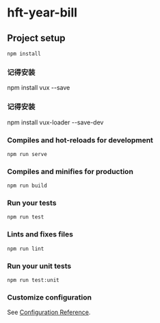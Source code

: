 # hft-year-bill

## Project setup
```
npm install
```
### 记得安装
npm install vux --save

### 记得安装
npm install vux-loader --save-dev
### Compiles and hot-reloads for development
```
npm run serve
```

### Compiles and minifies for production
```
npm run build
```

### Run your tests
```
npm run test
```

### Lints and fixes files
```
npm run lint
```

### Run your unit tests
```
npm run test:unit
```

### Customize configuration
See [Configuration Reference](https://cli.vuejs.org/config/).
